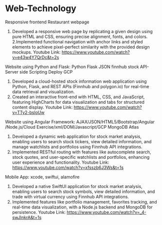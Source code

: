 # Web-Technology

Responsive frontend Restaurant webpage

1. Developed a responsive web page by replicating a given design using pure HTML and CSS, ensuring precise alignment, fonts, and colors.
2.Implemented functional navigation with anchor links and styled elements to achieve pixel-perfect similarity with the provided design mockups.
Youtube Link: https://www.youtube.com/watch?v=e43w4Y7QrDc&t=2s

Website using Python and Flask: Python Flask JSON finnhub stock API- Server side Scripting Deploy GCP

1. Developed a cloud-hosted stock information web application using Python, Flask, and REST APIs (Finnhub and polygon.io) for real-time data retrieval and visualization.
2. Created an interactive front-end with HTML, CSS, and JavaScript, featuring HighCharts for data visualization and tabs for structured content display.
Youtube Link: https://www.youtube.com/watch?v=TTy2-bsloUw

Website using Angular Framework: AJAX/JSON/HTML5/Bootstrap/Angular /Node.js/Cloud Exercise/xml/DOM/Javascript/GCP
MongoDB Atlas

1. Developed a dynamic web application for stock market analysis, enabling users to search stock tickers, view detailed information, and manage watchlists and portfolios using Finnhub API integrations.
2. Implemented RESTful routing with features like autocomplete search, stock quotes, and user-specific watchlists and portfolios, enhancing user experience and functionality.
Youtube Link: https://www.youtube.com/watch?v=xfsszb6J3Ws&t=1s 

Mobile App: xcode, swiftui, alamofire

1. Developed a native SwiftUI application for stock market analysis, enabling users to search stock symbols, view detailed information, and trade with virtual currency using Finnhub API integrations.
2. Implemented features like portfolio management, favorites tracking, and real-time data visualization, with a Node.js backend and MongoDB for persistence.
Youtube Link: https://www.youtube.com/watch?v=_4-swJlnkrA&t=1s
